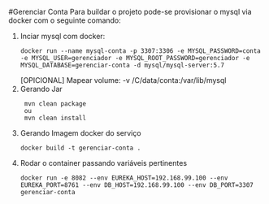 #Gerenciar Conta
Para buildar o projeto pode-se provisionar o mysql via docker com o seguinte comando:

1) Inciar mysql com docker:
   ```
   docker run --name mysql-conta -p 3307:3306 -e MYSQL_PASSWORD=conta -e MYSQL_USER=gerenciador -e MYSQL_ROOT_PASSWORD=gerenciador -e MYSQL_DATABASE=gerenciar-conta -d mysql/mysql-server:5.7
   ```
   [OPICIONAL] Mapear volume:  -v /C/data/conta:/var/lib/mysql
2) Gerando Jar
   ```
    mvn clean package
    ou
    mvn clean install
   ```
3) Gerando Imagem docker do serviço
    ```
    docker build -t gerenciar-conta .
   ```
4) Rodar o container passando variáveis pertinentes
    ```
    docker run -e 8082 --env EUREKA_HOST=192.168.99.100 --env EUREKA_PORT=8761 --env DB_HOST=192.168.99.100 --env DB_PORT=3307 gerenciar-conta
   ```
